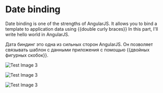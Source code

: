 # Date binding
Date binding is one of the strengths of AngularJS. 
It allows you to bind a template to application data using
 {{double curly braces}}
In this part, I'll write hello world in AngularJS.


Дата биндинг это одна из сильных сторон AngularJS. 
Он позволяет связывать шаблон с данными приложения с помощью
{{двойных фигурных скобок}}.

 ![Test Image 3](.../Download.png)
 
  ![Test Image 3](.../Download2.png)
  
   ![Test Image 3](.../Download3.png)

